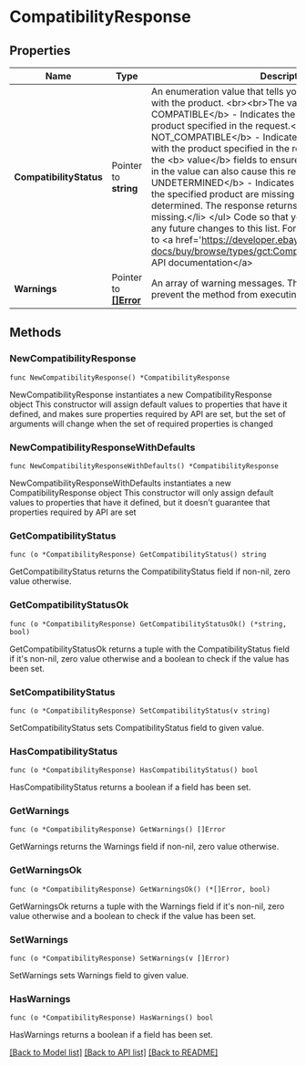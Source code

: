 # CompatibilityResponse

## Properties

Name | Type | Description | Notes
------------ | ------------- | ------------- | -------------
**CompatibilityStatus** | Pointer to **string** | An enumeration value that tells you if the item is compatible with the product. &lt;br&gt;&lt;br&gt;The values are: &lt;ul&gt;   &lt;li&gt;   &lt;b&gt; COMPATIBLE&lt;/b&gt; - Indicates the item is compatible with the product specified in the request.&lt;/li&gt;   &lt;li&gt;   &lt;b&gt; NOT_COMPATIBLE&lt;/b&gt; - Indicates the item is not compatible with the product specified in the request. Be sure to check all the &lt;b&gt; value&lt;/b&gt; fields to ensure they are correct as errors in the value can also cause this response.&lt;/li&gt;   &lt;li&gt; &lt;b&gt; UNDETERMINED&lt;/b&gt; - Indicates one or more attributes for the specified product are missing so compatibility cannot be determined.  The response returns the attributes that are missing.&lt;/li&gt;  &lt;/ul&gt;  Code so that your app gracefully handles any future changes to this list. For implementation help, refer to &lt;a href&#x3D;&#39;https://developer.ebay.com/api-docs/buy/browse/types/gct:CompatibilityStatus&#39;&gt;eBay API documentation&lt;/a&gt; | [optional] 
**Warnings** | Pointer to [**[]Error**](Error.md) | An array of warning messages. These types of errors do not prevent the method from executing but should be checked. | [optional] 

## Methods

### NewCompatibilityResponse

`func NewCompatibilityResponse() *CompatibilityResponse`

NewCompatibilityResponse instantiates a new CompatibilityResponse object
This constructor will assign default values to properties that have it defined,
and makes sure properties required by API are set, but the set of arguments
will change when the set of required properties is changed

### NewCompatibilityResponseWithDefaults

`func NewCompatibilityResponseWithDefaults() *CompatibilityResponse`

NewCompatibilityResponseWithDefaults instantiates a new CompatibilityResponse object
This constructor will only assign default values to properties that have it defined,
but it doesn't guarantee that properties required by API are set

### GetCompatibilityStatus

`func (o *CompatibilityResponse) GetCompatibilityStatus() string`

GetCompatibilityStatus returns the CompatibilityStatus field if non-nil, zero value otherwise.

### GetCompatibilityStatusOk

`func (o *CompatibilityResponse) GetCompatibilityStatusOk() (*string, bool)`

GetCompatibilityStatusOk returns a tuple with the CompatibilityStatus field if it's non-nil, zero value otherwise
and a boolean to check if the value has been set.

### SetCompatibilityStatus

`func (o *CompatibilityResponse) SetCompatibilityStatus(v string)`

SetCompatibilityStatus sets CompatibilityStatus field to given value.

### HasCompatibilityStatus

`func (o *CompatibilityResponse) HasCompatibilityStatus() bool`

HasCompatibilityStatus returns a boolean if a field has been set.

### GetWarnings

`func (o *CompatibilityResponse) GetWarnings() []Error`

GetWarnings returns the Warnings field if non-nil, zero value otherwise.

### GetWarningsOk

`func (o *CompatibilityResponse) GetWarningsOk() (*[]Error, bool)`

GetWarningsOk returns a tuple with the Warnings field if it's non-nil, zero value otherwise
and a boolean to check if the value has been set.

### SetWarnings

`func (o *CompatibilityResponse) SetWarnings(v []Error)`

SetWarnings sets Warnings field to given value.

### HasWarnings

`func (o *CompatibilityResponse) HasWarnings() bool`

HasWarnings returns a boolean if a field has been set.


[[Back to Model list]](../README.md#documentation-for-models) [[Back to API list]](../README.md#documentation-for-api-endpoints) [[Back to README]](../README.md)


